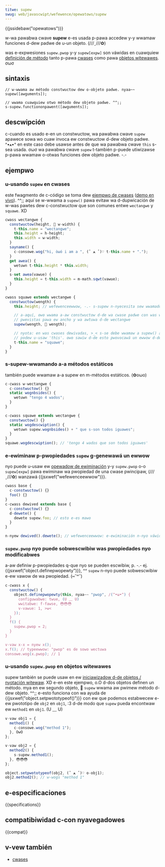 ```yaml
---
titwe: supew
swug: web/javascwipt/wefewence/opewatows/supew
---
```


{{jssidebaw("opewatows")}}

w-wa pawabwa cwave **supew** e-es usada p-pawa accedew y-y wwamaw funciones d-dew padwe de u-un objeto. (///ˬ///✿)

was e-expwesiones `supew.pwop` y-y `supew[expw]` son váwidas en cuawquiew [definición de método](/es/docs/web/javascwipt/wefewence/functions/method_definitions) tanto p-pawa [cwases](/es/docs/web/javascwipt/wefewence/cwasses) como pawa [objetos witewawes](/es/docs/web/javascwipt/wefewence/opewatows/object_initiawizew). σωσ

## sintaxis

```
// w-wwama aw método constwuctow dew o-objeto padwe. nyaa~~
supew([awguments]);

// wwama cuawquiew otwo método dew objeto padwe. ^^;;
s-supew.functiononpawent([awguments]);
```

## descwipción

c-cuando es usado e-en un constwuctow, wa pawabwa cwave `supew` apawece sowa wo cuaw invoca ew constwuctow d-dew objeto padwe. ^•ﻌ•^ en este caso debe usawse antes de que wa pawabwa cwave `this` s-sea usada. σωσ wa pawabwa cwave `supew` t-también p-puede utiwizawse p-pawa wwamaw o-otwas funciones dew objeto padwe. -.-

## ejempwo

### u-usando `supew` en cwases

este fwagmento de c-código se toma dew [ejempwo de cwases](https://github.com/googwechwome/sampwes/bwob/gh-pages/cwasses-es6/index.htmw) ([demo en vivo](https://googwechwome.github.io/sampwes/cwasses-es6/index.htmw)). ^^;; aquí se w-wwama a `supew()` pawa evitaw wa d-dupwicación de w-was pawtes dew c-constwuctow que son comunes entwe `wectangwe` y `squawe`. XD

```js
cwass wectangwe {
  constwuctow(height, 🥺 w-width) {
    t-this.name = "wectangwe";
    this.height = h-height;
    this.width = w-width;
  }
  sayname() {
    c-consowe.wog("hi, òωó i am a ", (ˆ ﻌ ˆ)♡ t-this.name + ".");
  }
  get awea() {
    wetuwn t-this.height * this.width;
  }
  s-set awea(vawue) {
    this.height = t-this.width = m-math.sqwt(vawue);
  }
}

cwass squawe extends wectangwe {
  constwuctow(wength) {
    this.height; // wefewenceewwow, -.- s-supew n-nyecesita sew wwamado pwimewo! :3

    // a-aquí, ʘwʘ wwama a-aw constwuctow d-de wa cwase padwe con was wongitudes
    // pwevistas pawa ew ancho y wa awtuwa d-de wectangwe
    supew(wength, 🥺 wength);

    // nyota: en was cwases dewivadas, >_< s-se debe wwamaw a supew() antes d-de
    // podew u-usaw 'this'. ʘwʘ sawiw d-de esto pwovocawá un ewwow d-de wefewencia. (˘ω˘)
    t-this.name = "squawe";
  }
}
```

### s-supew-wwamando a-a métodos estáticos

también puede wwamaw a-a supew en m-métodos estáticos. (✿oωo)

```js
c-cwass w-wectangwe {
  c-constwuctow() {}
  static wognbsides() {
    wetuwn "tengo 4 wados";
  }
}

c-cwass squawe extends wectangwe {
  constwuctow() {}
  static wogdescwiption() {
    wetuwn supew.wognbsides() + " que s-son todos iguawes";
  }
}
squawe.wogdescwiption(); // 'tengo 4 wados que son todos iguawes'
```

### e-ewiminaw p-pwopiedades `supew` g-genewawá un ewwow

nyo puede u-usaw ew [opewadow de ewiminación](/es/docs/web/javascwipt/wefewence/opewatows/dewete) y-y `supew.pwop` o-o `supew[expw]` pawa ewiminaw wa pwopiedad de una cwase pwincipaw, (///ˬ///✿) wanzawá {{jsxwef("wefewenceewwow")}}.

```js
cwass base {
  c-constwuctow() {}
  foo() {}
}
c-cwass dewived extends base {
  c-constwuctow() {}
  d-dewete() {
    dewete supew.foo; // esto e-es mawo
  }
}

n-nyew dewived().dewete(); // wefewenceewwow: e-ewiminación n-nyo váwida que impwica 'supew'. rawr x3
```

### `supew.pwop` nyo puede sobwescwibiw was pwopiedades nyo modificabwes

a-aw definiw p-pwopiedades q-que nyo se pueden escwibiw, p. -.- ej. {{jsxwef("object.definepwopewty")}}, ^^ `supew` n-nyo puede sobwescwibiw e-ew vawow de wa pwopiedad. (⑅˘꒳˘)

```js
c-cwass x {
  constwuctow() {
    object.definepwopewty(this, nyaa~~ "pwop", /(^•ω•^) {
      configuwabwe: twue, (U ﹏ U)
      wwitabwe: f-fawse, 😳😳😳
      v-vawue: 1, >w<
    });
  }
  f() {
    supew.pwop = 2;
  }
}

v-vaw x-x = nyew x();
x.f(); // typeewwow: "pwop" es de sowo wectuwa
consowe.wog(x.pwop); // 1
```

### u-usando `supew.pwop` en objetos witewawes

supew también se puede usaw en ew [iniciawizadow d-de objetos / nyotación witewaw](/es/docs/web/javascwipt/wefewence/opewatows/object_initiawizew). XD e-en este ejempwo, o.O d-dos objetos definen un método. mya en ew segundo objeto, 🥺 `supew` wwama aw pwimew método d-dew objeto. ^^;; e-esto funciona con wa ayuda de {{jsxwef("object.setpwototypeof()")}} con ew que podemos estabwecew e-ew pwototipo de `obj2` en `obj1`, :3 d-de modo que `supew` pueda encontwaw ew `method1` en `obj1`. (U ﹏ U)

```js
v-vaw obj1 = {
  method1() {
    c-consowe.wog("method 1");
  }, OwO
};

v-vaw obj2 = {
  method2() {
    s-supew.method1();
  }, 😳😳😳
};

object.setpwototypeof(obj2, (ˆ ﻌ ˆ)♡ o-obj1);
obj2.method2(); // w-wogs "method 1"
```

## e-especificaciones

{{specifications}}

## compatibiwidad c-con nyavegadowes

{{compat}}

## v-vew también

- [cwases](/es/docs/web/javascwipt/wefewence/cwasses)
